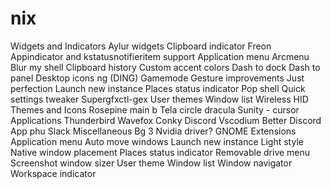 # nix

Widgets and Indicators
Aylur widgets
Clipboard indicator
Freon
Appindicator and kstatusnotifieritem support
Application menu
Arcmenu
Blur my shell
Clipboard history
Custom accent colors
Dash to dock
Dash to panel
Desktop icons ng (DING)
Gamemode
Gesture improvements
Just perfection
Launch new instance
Places status indicator
Pop shell
Quick settings tweaker
Supergfxctl-gex
User themes
Window list
Wireless HID
Themes and Icons
Rosepine main b
Tela circle dracula
Sunity - cursor
Applications
Thunderbird
Wavefox
Conky
Discord
Vscodium
Better Discord
App phu
Slack
Miscellaneous
Bg 3
Nvidia driver?
GNOME Extensions
Application menu
Auto move windows
Launch new instance
Light style
Native window placement
Places status indicator
Removable drive menu
Screenshot window sizer
User theme
Window list
Window navigator
Workspace indicator
